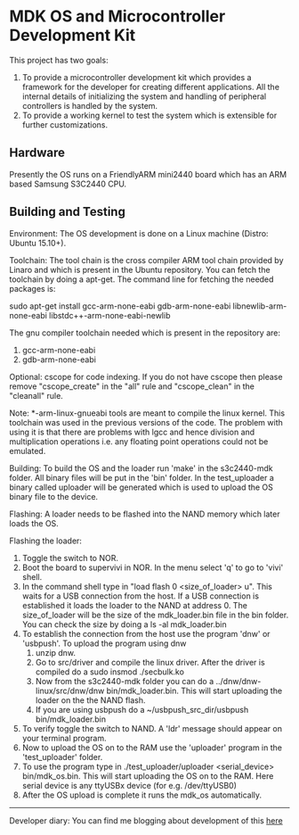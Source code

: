 MDK OS and Microcontroller Development Kit
==========================================

This project has two goals:

1. To provide a microcontroller development kit which provides a framework for the
   developer for creating different applications. All the internal details of initializing 
   the system and handling of peripheral controllers is handled by the system. 
2. To provide a working kernel to test the system which is extensible for further customizations.

Hardware
--------
Presently the OS runs on a FriendlyARM mini2440 board which has an ARM based Samsung S3C2440 CPU.

Building and Testing
--------------------

Environment:
The OS development is done on a Linux machine (Distro: Ubuntu 15.10+).

Toolchain:
The tool chain is the cross compiler ARM tool chain provided by Linaro and which 
is present in the Ubuntu repository.
You can fetch the toolchain by doing a apt-get.
The command line for fetching the needed packages is:

sudo apt-get install gcc-arm-none-eabi gdb-arm-none-eabi libnewlib-arm-none-eabi libstdc++-arm-none-eabi-newlib 

The gnu compiler toolchain needed which is present in the repository are:
1. gcc-arm-none-eabi
2. gdb-arm-none-eabi

Optional:
cscope for code indexing. If you do not have cscope then please remove "cscope\_create"
in the "all" rule and "cscope\_clean" in the "cleanall" rule.

Note: 
	*-arm-linux-gnueabi tools are meant to compile the linux kernel. This toolchain was used in the previous
versions of the code. The problem with using it is that there are problems with lgcc and hence division and multiplication 
operations i.e. any floating point operations could not be emulated.


Building:
To build the OS and the loader run 'make' in the s3c2440-mdk folder. All binary files will be put in the 'bin' folder.
In the test\_uploader a binary called uploader will be generated which is used to upload the OS binary file to the device.

Flashing:
A loader needs to be flashed into the NAND memory which later loads the OS.

Flashing the loader:
1. Toggle the switch to NOR.
2. Boot the board to supervivi in NOR. In the menu select 'q' to go to 'vivi' shell.
3. In the command shell type in "load flash 0 <size_of_loader> u". This waits for a USB connection from the host.
   If a USB connection is established it loads the loader to the NAND at address 0. The size\_of\_loader will be the
   size of the mdk\_loader.bin file in the bin folder. You can check the size by doing a ls -al mdk\_loader.bin
4. To establish the connection from the host use the program 'dnw' or 'usbpush'.
   To upload the program using dnw
    1. unzip dnw. 
    2. Go to src/driver and compile the linux driver. After the driver is compiled
   	  do a sudo insmod ./secbulk.ko
    3. Now from the s3c2440-mdk folder you can do a ../dnw/dnw-linux/src/dnw/dnw bin/mdk\_loader.bin. This will start uploading
      the loader on the the NAND flash.
    4. If you are using usbpush do a ~/usbpush\_src\_dir/usbpush bin/mdk\_loader.bin
5. To verify toggle the switch to NAND. A 'ldr' message should appear on your terminal program.
6. Now to upload the OS on to the RAM use the 'uploader' program in the 'test\_uploader' folder.
7. To use the program type in ./test\_uploader/uploader <serial_device> bin/mdk\_os.bin.
	This will start uploading the OS on to the RAM. Here serial device is any 
	ttyUSBx device (for e.g. /dev/ttyUSB0)
8. After the OS upload is complete it runs the mdk\_os automatically.

-------------------------------------------------------------------------------------------

Developer diary:
You can find me blogging about development of this [here](http://thesoulofamachine.blogspot.in)
